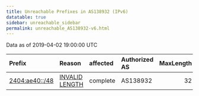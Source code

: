 ```yaml
---
title: Unreachable Prefixes in AS138932 (IPv6)
datatable: true
sidebar: unreachable_sidebar
permalink: unreachable_AS138932-v6.html
---
```


Data as of 2019-04-02 19:00:00 UTC


<div class="datatable-begin"></div>

| Prefix                                                 | Reason                                                                                                    | affected   | Authorized AS   |   MaxLength | Anchor                                       |   unreachable /48s |
|:-------------------------------------------------------|:----------------------------------------------------------------------------------------------------------|:-----------|:----------------|------------:|:---------------------------------------------|-------------------:|
| [2404:ae40::/48](https://stat.ripe.net/2404:ae40::/48) | [INVALID LENGTH](https://rpki-validator.ripe.net/announcement-preview?asn=AS138932&prefix=2404:ae40::/48) | complete   | AS138932        |          32 | [APNIC](unreachable_APNIC_RPKI_Root-v6.html) |                  1 |

<div class="datatable-end"></div>